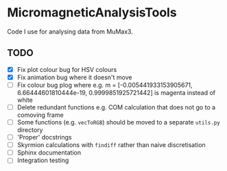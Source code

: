  # MicromagneticAnalysisTools

Code I use for analysing data from MuMax3.


## TODO

- [x] Fix plot colour bug for HSV colours
- [x] Fix animation bug where it doesn't move
- [ ] Fix colour bug plog where e.g. m = [-0.005441933153905671, 6.66444601810444e-19, 0.9999851925721442] is magenta instead of white
- [ ] Delete redundant functions e.g. COM calculation that does not go to a comoving frame
- [ ] Some functions (e.g. `vecToRGB`) should be moved to a separate `utils.py` directory
- [ ] 'Proper' docstrings
- [ ] Skyrmion calculations with `findiff` rather than naive discretisation
- [ ] Sphinx documentation
- [ ] Integration testing
